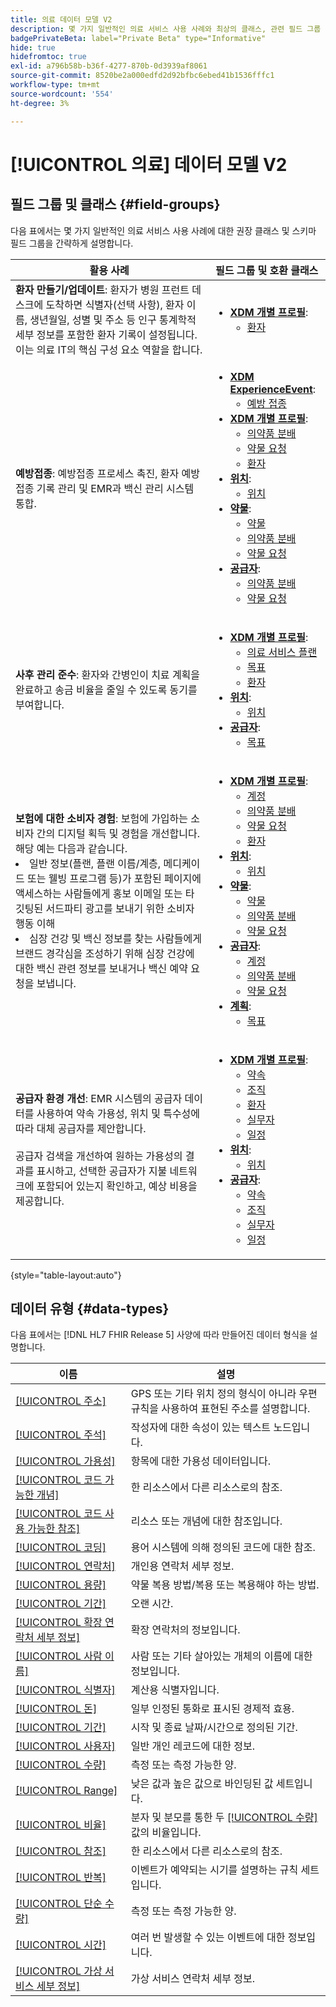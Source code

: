 ```yaml
---
title: 의료 데이터 모델 V2
description: 몇 가지 일반적인 의료 서비스 사용 사례와 최상의 클래스, 관련 필드 그룹 및 사용할 데이터 유형에 대해 알아봅니다.
badgePrivateBeta: label="Private Beta" type="Informative"
hide: true
hidefromtoc: true
exl-id: a796b58b-b36f-4277-870b-0d3939af8061
source-git-commit: 8520be2a000edfd2d92bfbc6ebed41b1536fffc1
workflow-type: tm+mt
source-wordcount: '554'
ht-degree: 3%

---
```


# [!UICONTROL 의료] 데이터 모델 V2

## 필드 그룹 및 클래스 {#field-groups}

다음 표에서는 몇 가지 일반적인 의료 서비스 사용 사례에 대한 권장 클래스 및 스키마 필드 그룹을 간략하게 설명합니다.

| 활용 사례 | 필드 그룹 및 호환 클래스 |
| --- | --- |
| **환자 만들기/업데이트**: 환자가 병원 프런트 데스크에 도착하면 식별자(선택 사항), 환자 이름, 생년월일, 성별 및 주소 등 인구 통계학적 세부 정보를 포함한 환자 기록이 설정됩니다. 이는 의료 IT의 핵심 구성 요소 역할을 합니다. | <ul><li>**[XDM 개별 프로필](../../classes/individual-profile.md)**:<ul><li>[환자](./field-groups/patient.md)</li></ul></li></ul> |
| **예방접종**: 예방접종 프로세스 촉진, 환자 예방접종 기록 관리 및 EMR과 백신 관리 시스템 통합. | <ul><li>**[XDM ExperienceEvent](../../classes/experienceevent.md)**:<ul><li>[예방 접종](./field-groups/immunization.md)</li></ul></li><li>**[XDM 개별 프로필](../../classes/individual-profile.md)**:<ul><li>[의약품 분배](./field-groups/medication-dispense.md)</li><li>[약물 요청](./field-groups/medication-request.md)</li><li>[환자](./field-groups/patient.md)</li></ul></li><li>**[위치](./classes/location.md)**:<ul><li>[위치](./field-groups/location.md)</li></ul><li>**[약물](../../classes/medication.md)**:<ul><li>[약물](./field-groups/medication.md)</li><li>[의약품 분배](./field-groups/medication-dispense.md)</li><li>[약물 요청](./field-groups/medication-request.md)</li></ul></li><li>**[공급자](../../classes/provider.md)**:<ul><li>[의약품 분배](./field-groups/medication-dispense.md)</li><li>[약물 요청](./field-groups/medication-request.md)</li></ul></li></ul> |
| **사후 관리 준수**: 환자와 간병인이 치료 계획을 완료하고 송금 비율을 줄일 수 있도록 동기를 부여합니다. | <ul><li>**[XDM 개별 프로필](../../classes/individual-profile.md)**:<ul><li>[의료 서비스 플랜](./field-groups/care-plan.md)</li><li>[목표](./field-groups/goal.md)</li><li>[환자](./field-groups/patient.md)</li></ul></li><li>**[위치](./classes/location.md)**:<ul><li>[위치](./field-groups/location.md)</li></ul><li>**[공급자](../../classes/provider.md)**:<ul><li>[목표](./field-groups/goal.md)</li></ul></li></ul> |
| **보험에 대한 소비자 경험**: 보험에 가입하는 소비자 간의 디지털 획득 및 경험을 개선합니다. 해당 예는 다음과 같습니다. <li> 일반 정보(플랜, 플랜 이름/계층, 메디케이드 또는 웰빙 프로그램 등)가 포함된 페이지에 액세스하는 사람들에게 홍보 이메일 또는 타깃팅된 서드파티 광고를 보내기 위한 소비자 행동 이해</li><li> 심장 건강 및 백신 정보를 찾는 사람들에게 브랜드 경각심을 조성하기 위해 심장 건강에 대한 백신 관련 정보를 보내거나 백신 예약 요청을 보냅니다. </li> | <ul><li>**[XDM 개별 프로필](../../classes/individual-profile.md)**:<ul><li>[계정](./field-groups/account.md)</li><li>[의약품 분배](./field-groups/medication-dispense.md)</li><li>[약물 요청](./field-groups/medication-request.md)</li><li>[환자](./field-groups/patient.md)</li></ul></li><li>**[위치](./classes/location.md)**:<ul><li>[위치](./field-groups/location.md)</li></ul><li>**[약물](../../classes/medication.md)**:<ul><li>[약물](./field-groups/medication.md)</li><li>[의약품 분배](./field-groups/medication-dispense.md)</li><li>[약물 요청](./field-groups/medication-request.md)</li></ul></li><li>**[공급자](../../classes/provider.md)**:<ul><li>[계정](./field-groups/account.md)</li><li>[의약품 분배](./field-groups/medication-dispense.md)</li><li>[약물 요청](./field-groups/medication-request.md)</li></ul><li>**[계획](../../classes/plan.md)**:<ul><li>[목표](./field-groups/coverage.md)</li></ul></li></ul> |
| **공급자 환경 개선**: EMR 시스템의 공급자 데이터를 사용하여 약속 가용성, 위치 및 특수성에 따라 대체 공급자를 제안합니다. <br> <br>공급자 검색을 개선하여 원하는 가용성의 결과를 표시하고, 선택한 공급자가 지불 네트워크에 포함되어 있는지 확인하고, 예상 비용을 제공합니다. | <ul><li>**[XDM 개별 프로필](../../classes/individual-profile.md)**:<ul><li>[약속](./field-groups/appointment.md)</li><li>[조직](./field-groups/organization.md)</li><li>[환자](./field-groups/patient.md)</li><li>[실무자](./field-groups/practioner.md)</li><li>[일정](./field-groups/schedule.md)</li></ul></li><li>**[위치](./classes/location.md)**:<ul><li>[위치](./field-groups/location.md)</li></ul><li>**[공급자](../../classes/provider.md)**:<ul><li>[약속](./field-groups/appointment.md)</li><li>[조직](./field-groups/organization.md)</li><li>[실무자](./field-groups/practioner.md)</li><li>[일정](./field-groups/schedule.md)</li></ul></li></ul> |

{style="table-layout:auto"}

## 데이터 유형 {#data-types}

다음 표에서는 [!DNL HL7 FHIR Release 5] 사양에 따라 만들어진 데이터 형식을 설명합니다.

| 이름 | 설명 |
| --- | --- |
| [[!UICONTROL 주소]](./data-types/address.md) | GPS 또는 기타 위치 정의 형식이 아니라 우편 규칙을 사용하여 표현된 주소를 설명합니다. |
| [[!UICONTROL 주석]](./data-types/annotation.md) | 작성자에 대한 속성이 있는 텍스트 노드입니다. |
| [[!UICONTROL 가용성]](./data-types/availability.md) | 항목에 대한 가용성 데이터입니다. |
| [[!UICONTROL 코드 가능한 개념]](./data-types/codeable-concept.md) | 한 리소스에서 다른 리소스로의 참조. |
| [[!UICONTROL 코드 사용 가능한 참조]](./data-types/codeable-reference.md) | 리소스 또는 개념에 대한 참조입니다. |
| [[!UICONTROL 코딩]](./data-types/coding.md) | 용어 시스템에 의해 정의된 코드에 대한 참조. |
| [[!UICONTROL 연락처]](./data-types/contact-point.md) | 개인용 연락처 세부 정보. |
| [[!UICONTROL 용량]](./data-types/dosage.md) | 약물 복용 방법/복용 또는 복용해야 하는 방법. |
| [[!UICONTROL 기간]](./data-types/duration.md) | 오랜 시간. |
| [[!UICONTROL 확장 연락처 세부 정보]](./data-types/extended-contact-detail.md) | 확장 연락처의 정보입니다. |
| [[!UICONTROL 사람 이름]](./data-types/human-name.md) | 사람 또는 기타 살아있는 개체의 이름에 대한 정보입니다. |
| [[!UICONTROL 식별자]](./data-types/identifier.md) | 계산용 식별자입니다. |
| [[!UICONTROL 돈]](./data-types/money.md) | 일부 인정된 통화로 표시된 경제적 효용. |
| [[!UICONTROL 기간]](./data-types/period.md) | 시작 및 종료 날짜/시간으로 정의된 기간. |
| [[!UICONTROL 사용자]](./data-types/person.md) | 일반 개인 레코드에 대한 정보. |
| [[!UICONTROL 수량]](./data-types/quantity.md) | 측정 또는 측정 가능한 양. |
| [[!UICONTROL Range]](./data-types/range.md) | 낮은 값과 높은 값으로 바인딩된 값 세트입니다. |
| [[!UICONTROL 비율]](./data-types/ratio.md) | 분자 및 분모를 통한 두 [[!UICONTROL 수량]](./data-types/quantity.md) 값의 비율입니다. |
| [[!UICONTROL 참조]](./data-types/reference.md) | 한 리소스에서 다른 리소스로의 참조. |
| [[!UICONTROL 반복]](./data-types/repeat.md) | 이벤트가 예약되는 시기를 설명하는 규칙 세트입니다. |
| [[!UICONTROL 단순 수량]](./data-types/simple-quantity.md) | 측정 또는 측정 가능한 양. |
| [[!UICONTROL 시간]](./data-types/timing.md) | 여러 번 발생할 수 있는 이벤트에 대한 정보입니다. |
| [[!UICONTROL 가상 서비스 세부 정보]](./data-types/virtual-service-detail.md) | 가상 서비스 연락처 세부 정보. |

